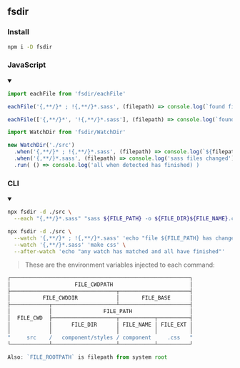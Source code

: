 
## fsdir

### Install
``` sh
npm i -D fsdir
```

### JavaScript

<details open>
<summary></summary>
  
``` js
import eachFile from 'fsdir/eachFile'

eachFile('{,**/}* ; !{,**/}*.sass', (filepath) => console.log(`found file: ${filepath}`) )

eachFile(['{,**/}*', '!{,**/}*.sass'], (filepath) => console.log(`found file: ${filepath}`) )

```

``` js
import WatchDir from 'fsdir/WatchDir'

new WatchDir('./src')
  .when('{,**/}* ; !{,**/}*.sass', (filepath) => console.log(`${filepath} file has changed`) )
  .when('{,**/}*.sass', (filepath) => console.log('sass files changed') )
  .run( () => console.log('all when detected has finished) )

```
</details>

### CLI

<details open>
<summary></summary>

``` sh
npx fsdir -d ./src \
  --each "{,**/}*.sass" "sass ${FILE_PATH} -o ${FILE_DIR}${FILE_NAME}.css"
```

``` sh
npx fsdir -d ./src \
  --watch '{,**/}* ; !{,**/}*.sass' 'echo "file ${FILE_PATH} has changed"' \
  --watch '{,**/}*.sass' 'make css' \
  --after-watch 'echo "any watch has matched and all have finished"'
```

> These are the environment variables injected to each command:
``` js
┌────────────────────────────────────────────────────────┐
│                    FILE_CWDPATH                        │
├─────────────────────────────────┬──────────────────────┤
│          FILE_CWDDIR            │       FILE_BASE      │
├────────────┬────────────────────┴──────────────────────┤
│            │                FILE_PATH                  │
│  FILE_CWD  ├────────────────────┬───────────┬──────────┤
│            │      FILE_DIR      │ FILE_NAME │ FILE_EXT │
│            │                    │           │          │
"     src    /   component/styles / component     .css   "
└────────────┴────────────────────┴───────────┴──────────┘

Also: `FILE_ROOTPATH` is filepath from system root 
```
</details>
